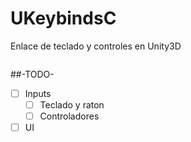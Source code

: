 # UKeybindsC
Enlace de teclado y controles en Unity3D

<p align="center"><img src=""></p>

##-TODO-

- [ ] Inputs
  - [ ] Teclado y raton
  - [ ] Controladores
 - [ ] UI
